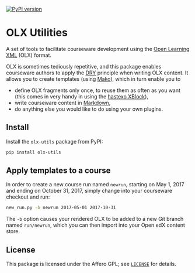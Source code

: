 [![PyPI version](https://img.shields.io/pypi/v/hastexo-olx-utils.svg)](https://pypi.python.org/pypi/hastexo-olx-utils)

# OLX Utilities

A set of tools to facilitate courseware development using the
[Open Learning XML](http://edx.readthedocs.io/projects/edx-open-learning-xml/en/latest/)
(OLX) format.

OLX is sometimes tediously repetitive, and this package enables
courseware authors to apply the
[DRY](https://en.wikipedia.org/wiki/Don%27t_repeat_yourself) principle
when writing OLX content. It allows you to create templates (using
[Mako](http://www.makotemplates.org/)), which in turn enable you to

- define OLX fragments only once, to reuse them as often as you want
  (this comes in very handy in using the
  [hastexo XBlock](https://github.com/hastexo/hastexo-xblock)),
- write courseware content in
  [Markdown](https://en.wikipedia.org/wiki/Markdown),
- do anything else you would like to do using your own plugins.

## Install

Install the `olx-utils` package from PyPI:

```bash
pip install olx-utils
```

## Apply templates to a course

In order to create a new course run named `newrun`, starting on May 1,
2017 and ending on October 31, 2017, simply change into your
courseware checkout and run:

```bash
new_run.py -b newrun 2017-05-01 2017-10-31
```

The `-b` option causes your rendered OLX to be added to a new Git
branch named `run/newrun`, which you can then import into your Open
edX content store.

## License

This package is licensed under the Affero GPL; see [`LICENSE`](LICENSE) for
details.
